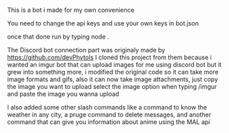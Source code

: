 This is a bot i made for my own convenience

You need to change the api keys and use your own keys in bot.json 

once that done run by typing node .

The Discord bot connection part was originaly made by https://github.com/devPhytols
I cloned this project from them because i wanted an imgur bot that can upload images for me using discord bot
but it grew into something more, i modified the original code so it can take more image formats and gifs, also it can now take image attachments, just copy the image you want to upload select the image option when typing /imgur and paste the image you wanna upload

I also added some other slash commands like a command to know the weather in any city, a pruge command to delete messages, and another command that can give you information about anime using the MAL api

